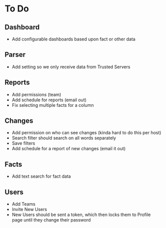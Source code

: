 # To Do

## Dashboard
- Add configurable dashboards based upon fact or other data

## Parser
- Add setting so we only receive data from Trusted Servers

## Reports
- Add permissions (team)
- Add schedule for reports (email out)
- Fix selecting multiple facts for a column

## Changes
- Add permission on who can see changes (kinda hard to do this per host)
- Search filter should search on all words separately
- Save filters
- Add schedule for a report of new changes (email it out)

## Facts
- Add text search for fact data

## Users
- Add Teams
- Invite New Users
- New Users should be sent a token, which then locks them to Profile page until they change their password